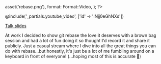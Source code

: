 <?php

use TiMacDonald\Website\Format;
use TiMacDonald\Website\Page;

/**
 * Props.
 *
 * @var string $projectBase
 * @var \TiMacDonald\Website\Request $request
 * @var \TiMacDonald\Website\Url $url
 * @var (callable(string): void) $e
 * @var \TiMacDonald\Website\Markdown $markdown
 * @var \TiMacDonald\Website\Collection $collection
 */

// ...

$page = Page::fromPost(
    file: __FILE__,
    title: 'Git rebase: A love story',
    description: "A (not so lightning) talk about git rebase and the things it enables.",
    date: new DateTimeImmutable('@1627534985', new DateTimeZone('Australia/Melbourne')),
    image: $url->asset('rebase.png'),
    format: Format::Video,
);

?>

@include('_partials.youtube_video', ['id' => 'INjj0eGhNXs'])

<div class="text-center mt-4">
    <a href="https://timacdonald.notion.site/git-rebase-a-love-story-d6f158ca41014725a39c98e1c32cbbd5">
        Talk slides
    </a>
</div>

At work I decided to show git rebase the love it deserves with a brown bag session and had a lot of fun doing it so thought I'd record it and share it publicly. Just a casual stream where I dive into all the great things you can do with rebase...but honestly, it's just be a lot of me fumbling around on a keyboard in front of everyone! (...hoping most of this is accurate 😬)
